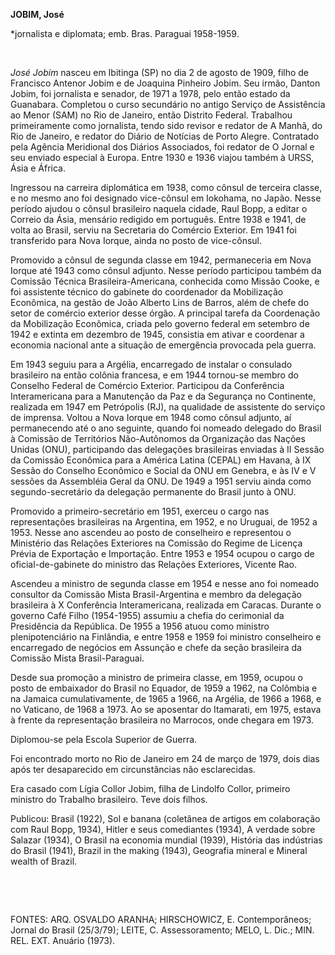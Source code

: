**JOBIM, José**

\*jornalista e diplomata; emb. Bras. Paraguai 1958-1959.

 

*José Jobim* nasceu em Ibitinga (SP) no dia 2 de agosto de 1909, filho
de Francisco Antenor Jobim e de Joaquina Pinheiro Jobim. Seu irmão,
Danton Jobim, foi jornalista e senador, de 1971 a 1978, pelo então
estado da Guanabara. Completou o curso secundário no antigo Serviço de
Assistência ao Menor (SAM) no Rio de Janeiro, então Distrito Federal.
Trabalhou primeiramente como jornalista, tendo sido revisor e redator de
A Manhã, do Rio de Janeiro, e redator do Diário de Notícias de Porto
Alegre. Contratado pela Agência Meridional dos Diários Associados, foi
redator de O Jornal e seu enviado especial à Europa. Entre 1930 e 1936
viajou também à URSS, Ásia e África.

Ingressou na carreira diplomática em 1938, como cônsul de terceira
classe, e no mesmo ano foi designado vice-cônsul em Iokohama, no Japão.
Nesse período ajudou o cônsul brasileiro naquela cidade, Raul Bopp, a
editar o Correio da Ásia, mensário redigido em português. Entre 1938 e
1941, de volta ao Brasil, serviu na Secretaria do Comércio Exterior. Em
1941 foi transferido para Nova Iorque, ainda no posto de vice-cônsul.

Promovido a cônsul de segunda classe em 1942, permaneceria em Nova
Iorque até 1943 como cônsul adjunto. Nesse período participou também da
Comissão Técnica Brasileira-Americana, conhecida como Missão Cooke, e
foi assistente técnico do gabinete do coordenador da Mobilização
Econômica, na gestão de João Alberto Lins de Barros, além de chefe do
setor de comércio exterior desse órgão. A principal tarefa da
Coordenação da Mobilização Econômica, criada pelo governo federal em
setembro de 1942 e extinta em dezembro de 1945, consistia em ativar e
coordenar a economia nacional ante a situação de emergência provocada
pela guerra.

Em 1943 seguiu para a Argélia, encarregado de instalar o consulado
brasileiro na então colônia francesa, e em 1944 tornou-se membro do
Conselho Federal de Comércio Exterior. Participou da Conferência
Interamericana para a Manutenção da Paz e da Segurança no Continente,
realizada em 1947 em Petrópolis (RJ), na qualidade de assistente do
serviço de imprensa. Voltou a Nova Iorque em 1948 como cônsul adjunto,
aí permanecendo até o ano seguinte, quando foi nomeado delegado do
Brasil à Comissão de Territórios Não-Autônomos da Organização das Nações
Unidas (ONU), participando das delegações brasileiras enviadas à II
Sessão da Comissão Econômica para a América Latina (CEPAL) em Havana, à
IX Sessão do Conselho Econômico e Social da ONU em Genebra, e às IV e V
sessões da Assembléia Geral da ONU. De 1949 a 1951 serviu ainda como
segundo-secretário da delegação permanente do Brasil junto à ONU.

Promovido a primeiro-secretário em 1951, exerceu o cargo nas
representações brasileiras na Argentina, em 1952, e no Uruguai, de 1952
a 1953. Nesse ano ascendeu ao posto de conselheiro e representou o
Ministério das Relações Exteriores na Comissão do Regime de Licença
Prévia de Exportação e Importação. Entre 1953 e 1954 ocupou o cargo de
oficial-de-gabinete do ministro das Relações Exteriores, Vicente Rao.

Ascendeu a ministro de segunda classe em 1954 e nesse ano foi nomeado
consultor da Comissão Mista Brasil-Argentina e membro da delegação
brasileira à X Conferência Interamericana, realizada em Caracas. Durante
o governo Café Filho (1954-1955) assumiu a chefia do cerimonial da
Presidência da República. De 1955 a 1956 atuou como ministro
plenipotenciário na Finlândia, e entre 1958 e 1959 foi ministro
conselheiro e encarregado de negócios em Assunção e chefe da seção
brasileira da Comissão Mista Brasil-Paraguai.

Desde sua promoção a ministro de primeira classe, em 1959, ocupou o
posto de embaixador do Brasil no Equador, de 1959 a 1962, na Colômbia e
na Jamaica cumulativamente, de 1965 a 1966, na Argélia, de 1966 a 1968,
e no Vaticano, de 1968 a 1973. Ao se aposentar do Itamarati, em 1975,
estava à frente da representação brasileira no Marrocos, onde chegara em
1973.

Diplomou-se pela Escola Superior de Guerra.

Foi encontrado morto no Rio de Janeiro em 24 de março de 1979, dois dias
após ter desaparecido em circunstâncias não esclarecidas.

Era casado com Lígia Collor Jobim, filha de Lindolfo Collor, primeiro
ministro do Trabalho brasileiro. Teve dois filhos.

Publicou: Brasil (1922), Sol e banana (coletânea de artigos em
colaboração com Raul Bopp, 1934), Hitler e seus comediantes (1934), A
verdade sobre Salazar (1934), O Brasil na economia mundial (1939),
História das indústrias do Brasil (1941), Brazil in the making (1943),
Geografia mineral e Mineral wealth of Brazil.

 

 

FONTES: ARQ. OSVALDO ARANHA; HIRSCHOWICZ, E. Contemporâneos; Jornal do
Brasil (25/3/79); LEITE, C. Assessoramento; MELO, L. Dic.; MIN. REL.
EXT. Anuário (1973).

 
